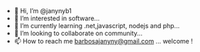 - 👋 Hi, I’m @janynyb1
- 👀 I’m interested in software...
- 🌱 I’m currently learning .net,javascript, nodejs and php...
- 💞️ I’m looking to collaborate on community...
- 📫 How to reach me barbosajanyny@gmail.com ...
welcome !
<!---
janynyb1/janynyb1 is a ✨ special ✨ repository because its `README.md` (this file) appears on your GitHub profile.
You can click the Preview link to take a look at your changes.
--->

